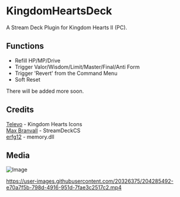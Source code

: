 # KingdomHeartsDeck
 A Stream Deck Plugin for Kingdom Hearts II (PC).

## Functions
- Refill HP/MP/Drive
- Trigger Valor/Wisdom/Limit/Master/Final/Anti Form
- Trigger 'Revert' from the Command Menu
- Soft Reset

There will be added more soon.

## Credits
[Televo](https://github.com/Televo/kingdom-hearts-recollection) - Kingdom Hearts Icons  
[Max Branvall](https://github.com/MaxBranvall/StreamDeckCS) - StreamDeckCS  
[erfg12](https://github.com/erfg12/memory.dll) - memory.dll  

## Media
![Image](https://kevin.s-ul.eu/wXX0JOh3.png)

https://user-images.githubusercontent.com/20326375/204285492-e70a7f5b-798d-4916-951d-7fae3c2517c2.mp4
